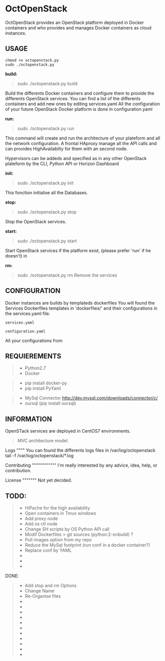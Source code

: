 OctOpenStack
============

OctOpenStack provides an OpenStack platform deployed in Docker containers and who provides and manages Docker containers as cloud instances.

USAGE
------
	chmod +x octopenstack.py
	sudo ./octopenstack.py

**build:**
> sudo ./octopenstack.py build

Build the differents Docker containers and configure them to provide the differents OpenStack services.
You can find a list of the differents containers and add new ones by editing services.yaml
All the configuration of your future OpenStack Docker platform is done in configuration.yaml

**run:**
> sudo ./octopenstack.py run

This command will create and run the architecture of your plateform and all the network configuration.
A frontal HAproxy manage all the API calls and can provides HighAvailabilty for them with an second node.

Hypervisors can be addeds and specified as in any other OpenStack plateform by the CLI, Python API or Horizon Dashboard

**init:**
> sudo ./octopenstack.py init

This fonction initialise all the Databases.

**stop:**
> sudo ./octopenstack.py stop

Stop the OpenStack services.

**start:**
> sudo ./octopenstack.py start

Start OpenStack services if the platform exist, (please prefer 'run' if he doesn't)
in

**rm:**
> sudo ./octopenstack.py rm
Remove the services


CONFIGURATION
-------------
Docker instances are builds by templateds dockerfiles
You will found the Services Dockerfiles templates in 'dockerfiles/' and their configurations in the services.yaml file.

	services.yaml

	configuration.yaml

All your configurations from 


REQUIEREMENTS
-------------
> - Python2.7
> - Docker

> - pip install docker-py
> - pip install PyYaml

> - MySql Connector http://dev.mysql.com/downloads/connector/c/
> - oursql (pip install oursql)


INFORMATION
-----------
OpenSTack services are deployed in CentOS7 environments.

> MVC architecture model.

Logs
""""
You can found the differents logs files in /var/log/octopenstack
	tail -f /var/log/octopenstack/*.log

Contributing
""""""""""""
I'm really interested by any advice, idea, help, or contribution.

License
"""""""
Not yet decided.

TODO:
-----
> - HiPache for the high availability
> - Open containers in Tmux windows
> - Add proxy node
> - Add os ctl node
> - Change SH scripts by OS Python API call
> - Modif Dockerfiles > git sources (python:2-onbuild) ?
> - Pull images option from my repo
> - Reduce the MySql footprint (run conf in a docker container?)
> - Replace conf by YAML
> - 
> - 
> - 

DONE:
> - Add stop and rm Options
> - Change Name
> - Re-Organise files
> - 
> - 
> - 
> - 
> - 
> - 
> - 
> - 
> - 
> - 
> - 